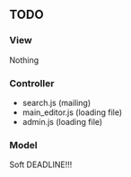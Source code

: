 ## TODO
### View
Nothing
### Controller
- search.js (mailing)
- main_editor.js (loading file)
- admin.js (loading file)
### Model
Soft DEADLINE!!!
